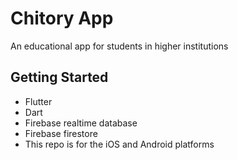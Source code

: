 # Chitory App

An educational app for students in higher institutions 

## Getting Started
- Flutter
- Dart 
- Firebase realtime database
- Firebase firestore
- This repo is for the iOS and Android platforms
